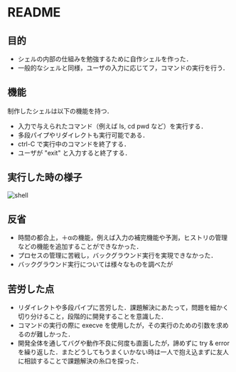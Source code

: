# README

## 目的
- シェルの内部の仕組みを勉強するために自作シェルを作った．
- 一般的なシェルと同様，ユーザの入力に応じてフ，コマンドの実行を行う．

## 機能
制作したシェルは以下の機能を持つ．
- 入力で与えられたコマンド（例えば ls, cd pwd など）を実行する．
- 多段パイプやリダイレクトも実行可能である．
- ctrl-C で実行中のコマンドを終了する．
- ユーザが "exit" と入力すると終了する．

## 実行した時の様子
![shell](https://github.com/Nanana22mm/myportfolio/assets/126635893/7d3733c5-d51f-408d-b89b-8a3c83e439e2)

## 反省
- 時間の都合上，＋αの機能，例えば入力の補完機能や予測，ヒストリの管理などの機能を追加することができなかった．
- プロセスの管理に苦戦し，バックグラウンド実行を実現できなかった．
- バックグラウンド実行については様々なものを調べたが

## 苦労した点
- リダイレクトや多段パイプに苦労した．課題解決にあたって，問題を細かく切り分けること，段階的に開発することを意識した．
- コマンドの実行の際に execve を使用したが，その実行のための引数を求めるのが難しかった．
- 開発全体を通してバグや動作不良に何度も直面したが，諦めずに try & error を繰り返した．またどうしてもうまくいかない時は一人で抱え込まずに友人に相談することで課題解決の糸口を探った．